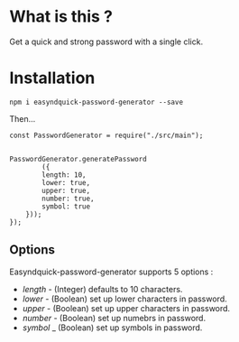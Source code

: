 # What is this ?

Get a quick and strong password with a single click.

# Installation

`npm i easyndquick-password-generator --save`

Then...
```
const PasswordGenerator = require("./src/main");


PasswordGenerator.generatePassword
        ({
        length: 10, 
        lower: true, 
        upper: true,
        number: true,
        symbol: true
    }));
});
```
## Options 

Easyndquick-password-generator supports 5 options :
* *length* - (Integer) defaults to 10 characters.
* *lower* -  (Boolean) set up lower characters in password.
* *upper* - (Boolean) set up upper characters in password.
* *number* - (Boolean) set up numebrs in password.
* *symbol* _ (Boolean) set up symbols in password.


